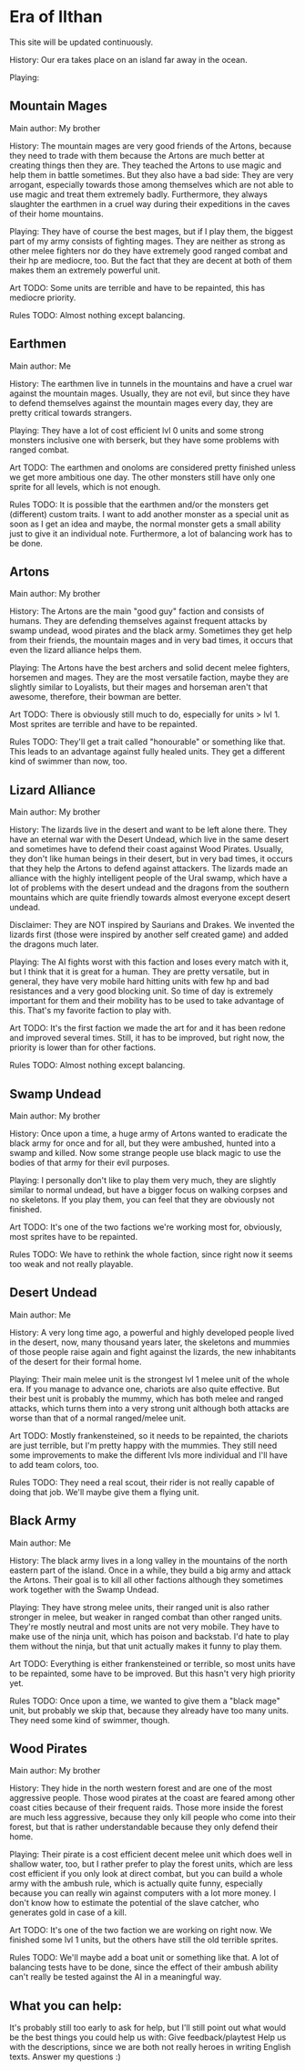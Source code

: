 Era of Ilthan
=============

This site will be updated continuously.

History: Our era takes place on an island far away in the ocean.

Playing:


Mountain Mages
--------------
Main author: My brother

History: The mountain mages are very good friends of the Artons, because they need to trade with them because the Artons are much better at creating things then they are. They teached the Artons to use magic and help them in battle sometimes. But they also have a bad side: They are very arrogant, especially towards those among themselves which are not able to use magic and treat them extremely badly. Furthermore, they always slaughter the earthmen in a cruel way during their expeditions in the caves of their home mountains.

Playing: They have of course the best mages, but if I play them, the biggest part of my army consists of fighting mages. They are neither as strong as other melee fighters nor do they have extremely good ranged combat and their hp are mediocre, too. But the fact that they are decent at both of them makes them an extremely powerful unit.

Art TODO: Some units are terrible and have to be repainted, this has mediocre priority.

Rules TODO: Almost nothing except balancing.


Earthmen
--------
Main author: Me

History: The earthmen live in tunnels in the mountains and have a cruel war against the mountain mages. Usually, they are not evil, but since they have to defend themselves against the mountain mages every day, they are pretty critical towards strangers.

Playing: They have a lot of cost efficient lvl 0 units and some strong monsters inclusive one with berserk, but they have some problems with ranged combat.

Art TODO: The earthmen and onoloms are considered pretty finished unless we get more ambitious one day. The other monsters still have only one sprite for all levels, which is not enough.

Rules TODO: It is possible that the earthmen and/or the monsters get (different) custom traits. I want to add another monster as a special unit as soon as I get an idea and maybe, the normal monster gets a small ability just to give it an individual note. Furthermore, a lot of balancing work has to be done.


Artons
------
Main author: My brother

History: The Artons are the main "good guy" faction and consists of humans. They are defending themselves against frequent attacks by swamp undead, wood pirates and the black army. Sometimes they get help from their friends, the mountain mages and in very bad times, it occurs that even the lizard alliance helps them.

Playing: The Artons have the best archers and solid decent melee fighters, horsemen and mages. They are the most versatile faction, maybe they are slightly similar to Loyalists, but their mages and horseman aren't that awesome, therefore, their bowman are better.

Art TODO: There is obviously still much to do, especially for units > lvl 1. Most sprites are terrible and have to be repainted.

Rules TODO: They'll get a trait called "honourable" or something like that. This leads to an advantage against fully healed units. They get a different kind of swimmer than now, too.


Lizard Alliance
---------------
Main author: My brother

History: The lizards live in the desert and want to be left alone there. They have an eternal war with the Desert Undead, which live in the same desert and sometimes have to defend their coast against Wood Pirates. Usually, they don't like human beings in their desert, but in very bad times, it occurs that they help the Artons to defend against attackers. The lizards made an alliance with the highly intelligent people of the Ural swamp, which have a lot of problems with the desert undead and the dragons from the southern mountains which are quite friendly towards almost everyone except desert undead.

Disclaimer: They are NOT inspired by Saurians and Drakes. We invented the lizards first (those were inspired by another self created game) and added the dragons much later.

Playing: The AI fights worst with this faction and loses every match with it, but I think that it is great for a human. They are pretty versatile, but in general, they have very mobile hard hitting units with few hp and bad resistances and a very good blocking unit. So time of day is extremely important for them and their mobility has to be used to take advantage of this. That's my favorite faction to play with.

Art TODO: It's the first faction we made the art for and it has been redone and improved several times. Still, it has to be improved, but right now, the priority is lower than for other factions.

Rules TODO: Almost nothing except balancing.


Swamp Undead
------------
Main author: My brother

History: Once upon a time, a huge army of Artons wanted to eradicate the black army for once and for all, but they were ambushed, hunted into a swamp and killed. Now some strange people use black magic to use the bodies of that army for their evil purposes.

Playing: I personally don't like to play them very much, they are slightly similar to normal undead, but have a bigger focus on walking corpses and no skeletons. If you play them, you can feel that they are obviously not finished.

Art TODO: It's one of the two factions we're working most for, obviously, most sprites have to be repainted.

Rules TODO: We have to rethink the whole faction, since right now it seems too weak and not really playable.


Desert Undead
-------------
Main author: Me

History: A very long time ago, a powerful and highly developed people lived in the desert, now, many thousand years later, the skeletons and mummies of those people raise again and fight against the lizards, the new inhabitants of the desert for their formal home.

Playing: Their main melee unit is the strongest lvl 1 melee unit of the whole era. If you manage to advance one, chariots are also quite effective. But their best unit is probably the mummy, which has both melee and ranged attacks, which turns them into a very strong unit although both attacks are worse than that of a normal ranged/melee unit.

Art TODO: Mostly frankensteined, so it needs to be repainted, the chariots are just terrible, but I'm pretty happy with the mummies. They still need some improvements to make the different lvls more individual and I'll have to add team colors, too.

Rules TODO: They need a real scout, their rider is not really capable of doing that job. We'll maybe give them a flying unit.


Black Army
----------
Main author: Me

History: The black army lives in a long valley in the mountains of the north eastern part of the island. Once in a while, they build a big army and attack the Artons. Their goal is to kill all other factions although they sometimes work together with the Swamp Undead.

Playing: They have strong melee units, their ranged unit is also rather stronger in melee, but weaker in ranged combat than other ranged units. They're mostly neutral and most units are not very mobile. They have to make use of the ninja unit, which has poison and backstab. I'd hate to play them without the ninja, but that unit actually makes it funny to play them.

Art TODO: Everything is either frankensteined or terrible, so most units have to be repainted, some have to be improved. But this hasn't very high priority yet.

Rules TODO: Once upon a time, we wanted to give them a "black mage" unit, but probably we skip that, because they already have too many units. They need some kind of swimmer, though.


Wood Pirates
------------
Main author: My brother

History: They hide in the north western forest and are one of the most aggressive people. Those wood pirates at the coast are feared among other coast cities because of their frequent raids. Those more inside the forest are much less aggressive, because they only kill people who come into their forest, but that is rather understandable because they only defend their home.

Playing: Their pirate is a cost efficient decent melee unit which does well in shallow water, too, but I rather prefer to play the forest units, which are less cost efficient if you only look at direct combat, but you can build a whole army with the ambush rule, which is actually quite funny, especially because you can really win against computers with a lot more money. I don't know how to estimate the potential of the slave catcher, who generates gold in case of a kill.

Art TODO: It's one of the two faction we are working on right now. We finished some lvl 1 units, but the others have still the old terrible sprites.

Rules TODO: We'll maybe add a boat unit or something like that. A lot of balancing tests have to be done, since the effect of their ambush ability can't really be tested against the AI in a meaningful way.


What you can help:
------------------
It's probably still too early to ask for help, but I'll still point out what would be the best things you could help us with:
Give feedback/playtest
Help us with the descriptions, since we are both not really heroes in writing English texts.
Answer my questions :)

